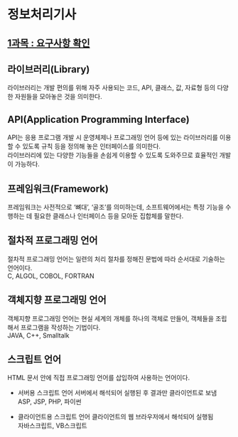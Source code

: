 # 정보처리기사

## [1과목 : 요구사항 확인](<https://github.com/Exist95/jungbo/blob/main/01%EC%9E%A5(%EC%9A%94%EA%B5%AC%EC%82%AC%ED%95%AD%20%ED%99%95%EC%9D%B8).md>)

## 라이브러리(Library)

라이브러리는 개발 편의를 위해 자주 사용되는 코드, API, 클래스, 값, 자료형 등의 다양한 자원들을 모아놓은 것을 의미한다.

## API(Application Programming Interface)

API는 응용 프로그램 개발 시 운영체제나 프로그래밍 언어 등에 있는 라이브러리를 이용할 수 있도록 규칙 등을 정의해 놓은 인터페이스를 의미한다. <br>라이브러리에 있는 다양한 기능들을 손쉽게 이용할 수 있도록 도와주므로 효율적인 개발이 가능하다.

## 프레임워크(Framework)

프레임워크는 사전적으로 ‘뼈대’, ‘골조’를 의미하는데, 소프트웨어에서는 특정 기능을 수행하는 데 필요한 클래스나 인터페이스 등을 모아둔 집합체를 말한다.

## 절차적 프로그래밍 언어

절차적 프로그래밍 언어는 일련의 처리 절차를 정해진 문법에 따라 순서대로 기술하는 언어이다.
<br>C, ALGOL, COBOL, FORTRAN

## 객체지향 프로그래밍 언어

객체지향 프로그래밍 언어는 현실 세계의 개체를 하나의 객체로 만들어, 객체들을 조립해서 프로그램을 작성하는 기법이다.
<br>JAVA, C++, Smalltalk

## 스크립트 언어

HTML 문서 안에 직접 프로그래밍 언어를 삽입하여 사용하는 언어이다.

- 서버용 스크립트 언어
  서버에서 해석되어 실행된 후 결과만 클라이언트로 보냄
  <br>ASP, JSP, PHP, 파이썬

- 클라이언트용 스크립트 언어
  클라이언트의 웹 브라우저에서 해석되어 실행됨
  <br>자바스크립트, VB스크립트

